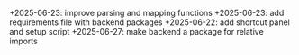 +2025-06-23: improve parsing and mapping functions
+2025-06-23: add requirements file with backend packages
+2025-06-22: add shortcut panel and setup script
+2025-06-27: make backend a package for relative imports

